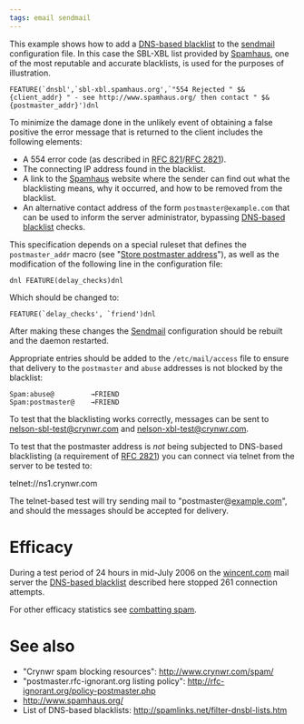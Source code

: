 ```yaml
---
tags: email sendmail
---
```


This example shows how to add a [DNS-based blacklist](/wiki/DNS-based_blacklist) to the [sendmail](/wiki/sendmail) configuration file. In this case the SBL-XBL list provided by [Spamhaus](/wiki/Spamhaus), one of the most reputable and accurate blacklists, is used for the purposes of illustration.

    FEATURE(`dnsbl',`sbl-xbl.spamhaus.org',`"554 Rejected " $&{client_addr} " - see http://www.spamhaus.org/ then contact " $&{postmaster_addr}')dnl

To minimize the damage done in the unlikely event of obtaining a false positive the error message that is returned to the client includes the following elements:

-   A 554 error code (as described in [RFC 821](/wiki/RFC_821)/[RFC 2821](/wiki/RFC_2821)).
-   The connecting IP address found in the blacklist.
-   A link to the [Spamhaus](/wiki/Spamhaus) website where the sender can find out what the blacklisting means, why it occurred, and how to be removed from the blacklist.
-   An alternative contact address of the form `postmaster@example.com` that can be used to inform the server administrator, bypassing [DNS-based blacklist](/wiki/DNS-based_blacklist) checks.

This specification depends on a special ruleset that defines the `postmaster_addr` macro (see "[Store postmaster address](/wiki/Store_postmaster_address)"), as well as the modification of the following line in the configuration file:

    dnl FEATURE(delay_checks)dnl

Which should be changed to:

    FEATURE(`delay_checks', `friend')dnl

After making these changes the [Sendmail](/wiki/Sendmail) configuration should be rebuilt and the daemon restarted.

Appropriate entries should be added to the `/etc/mail/access` file to ensure that delivery to the `postmaster` and `abuse` addresses is not blocked by the blacklist:

    Spam:abuse@	        →FRIEND
    Spam:postmaster@	→FRIEND

To test that the blacklisting works correctly, messages can be sent to <nelson-sbl-test@crynwr.com> and <nelson-xbl-test@crynwr.com>.

To test that the postmaster address is *not* being subjected to DNS-based blacklisting (a requirement of [RFC 2821](/wiki/RFC_2821)) you can connect via telnet from the server to be tested to:

telnet://ns1.crynwr.com

The telnet-based test will try sending mail to "postmaster@[example.com](/wiki/example.com)", and should the messages should be accepted for delivery.

# Efficacy

During a test period of 24 hours in mid-July 2006 on the [wincent.com](/wiki/wincent.com) mail server the [DNS-based blacklist](/wiki/DNS-based_blacklist) described here stopped 261 connection attempts.

For other efficacy statistics see [combatting spam](/wiki/combatting_spam).

# See also

-   "Crynwr spam blocking resources": <http://www.crynwr.com/spam/>
-   "postmaster.rfc-ignorant.org listing policy": <http://rfc-ignorant.org/policy-postmaster.php>
-   <http://www.spamhaus.org/>
-   List of DNS-based blacklists: <http://spamlinks.net/filter-dnsbl-lists.htm>

